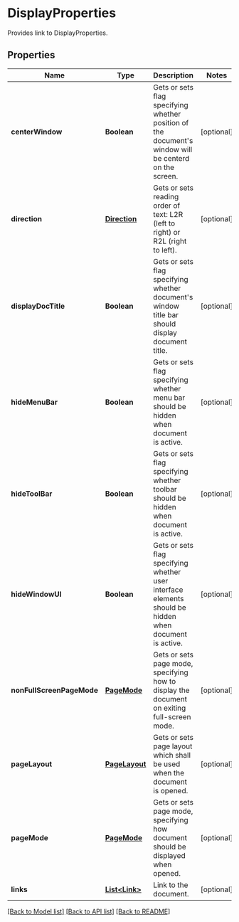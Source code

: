 ﻿
# DisplayProperties
Provides link to DisplayProperties.

## Properties
Name | Type | Description | Notes
------------ | ------------- | ------------- | -------------
**centerWindow** | **Boolean** | Gets or sets flag specifying whether position of the document's window will be centerd on the screen. | [optional]
**direction** | [**Direction**](Direction.md) | Gets or sets reading order of text: L2R (left to right) or R2L (right to left). | [optional]
**displayDocTitle** | **Boolean** | Gets or sets flag specifying whether document's window title bar should display document title. | [optional]
**hideMenuBar** | **Boolean** | Gets or sets flag specifying whether menu bar should be hidden when document is active. | [optional]
**hideToolBar** | **Boolean** | Gets or sets flag specifying whether toolbar should be hidden when document is active. | [optional]
**hideWindowUI** | **Boolean** | Gets or sets flag specifying whether user interface elements should be hidden when document is active. | [optional]
**nonFullScreenPageMode** | [**PageMode**](PageMode.md) | Gets or sets page mode, specifying how to display the document on exiting full-screen mode. | [optional]
**pageLayout** | [**PageLayout**](PageLayout.md) | Gets or sets page layout which shall be used when the document is opened. | [optional]
**pageMode** | [**PageMode**](PageMode.md) | Gets or sets page mode, specifying how document should be displayed when opened. | [optional]
**links** | [**List&lt;Link&gt;**](Link.md) | Link to the document. | [optional]


[[Back to Model list]](../README.md#documentation-for-models) [[Back to API list]](../README.md#documentation-for-api-endpoints) [[Back to README]](../README.md)


